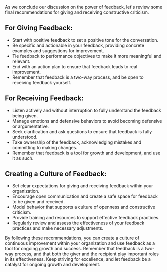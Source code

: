 
As we conclude our discussion on the power of feedback, let's review some final recommendations for giving and receiving constructive criticism.

For Giving Feedback:
--------------------

* Start with positive feedback to set a positive tone for the conversation.
* Be specific and actionable in your feedback, providing concrete examples and suggestions for improvement.
* Tie feedback to performance objectives to make it more meaningful and relevant.
* End with an action plan to ensure that feedback leads to real improvement.
* Remember that feedback is a two-way process, and be open to receiving feedback yourself.

For Receiving Feedback:
-----------------------

* Listen actively and without interruption to fully understand the feedback being given.
* Manage emotions and defensive behaviors to avoid becoming defensive or argumentative.
* Seek clarification and ask questions to ensure that feedback is fully understood.
* Take ownership of the feedback, acknowledging mistakes and committing to making changes.
* Remember that feedback is a tool for growth and development, and use it as such.

Creating a Culture of Feedback:
-------------------------------

* Set clear expectations for giving and receiving feedback within your organization.
* Encourage open communication and create a safe space for feedback to be given and received.
* Model behavior that supports a culture of openness and constructive criticism.
* Provide training and resources to support effective feedback practices.
* Regularly review and assess the effectiveness of your feedback practices and make necessary adjustments.

By following these recommendations, you can create a culture of continuous improvement within your organization and use feedback as a tool for ongoing growth and success. Remember that feedback is a two-way process, and that both the giver and the recipient play important roles in its effectiveness. Keep striving for excellence, and let feedback be a catalyst for ongoing growth and development.
